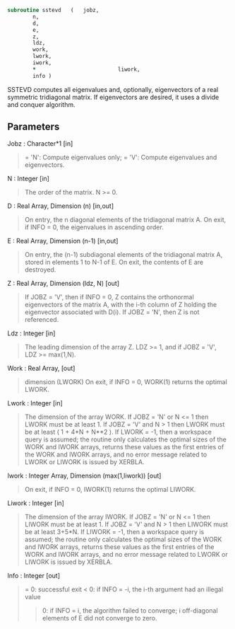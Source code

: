 ```fortran
subroutine sstevd	(	jobz,
		n,
		d,
		e,
		z,
		ldz,
		work,
		lwork,
		iwork,
		*                          liwork,
		info )
```

 SSTEVD computes all eigenvalues and, optionally, eigenvectors of a
 real symmetric tridiagonal matrix. If eigenvectors are desired, it
 uses a divide and conquer algorithm.


## Parameters
Jobz : Character*1 [in]
> = 'N':  Compute eigenvalues only;
> = 'V':  Compute eigenvalues and eigenvectors.

N : Integer [in]
> The order of the matrix.  N >= 0.

D : Real Array, Dimension (n) [in,out]
> On entry, the n diagonal elements of the tridiagonal matrix
> A.
> On exit, if INFO = 0, the eigenvalues in ascending order.

E : Real Array, Dimension (n-1) [in,out]
> On entry, the (n-1) subdiagonal elements of the tridiagonal
> matrix A, stored in elements 1 to N-1 of E.
> On exit, the contents of E are destroyed.

Z : Real Array, Dimension (ldz, N) [out]
> If JOBZ = 'V', then if INFO = 0, Z contains the orthonormal
> eigenvectors of the matrix A, with the i-th column of Z
> holding the eigenvector associated with D(i).
> If JOBZ = 'N', then Z is not referenced.

Ldz : Integer [in]
> The leading dimension of the array Z.  LDZ >= 1, and if
> JOBZ = 'V', LDZ >= max(1,N).

Work : Real Array, [out]
> dimension (LWORK)
> On exit, if INFO = 0, WORK(1) returns the optimal LWORK.

Lwork : Integer [in]
> The dimension of the array WORK.
> If JOBZ  = 'N' or N <= 1 then LWORK must be at least 1.
> If JOBZ  = 'V' and N > 1 then LWORK must be at least
> ( 1 + 4*N + N**2 ).
> If LWORK = -1, then a workspace query is assumed; the routine
> only calculates the optimal sizes of the WORK and IWORK
> arrays, returns these values as the first entries of the WORK
> and IWORK arrays, and no error message related to LWORK or
> LIWORK is issued by XERBLA.

Iwork : Integer Array, Dimension (max(1,liwork)) [out]
> On exit, if INFO = 0, IWORK(1) returns the optimal LIWORK.

Liwork : Integer [in]
> The dimension of the array IWORK.
> If JOBZ  = 'N' or N <= 1 then LIWORK must be at least 1.
> If JOBZ  = 'V' and N > 1 then LIWORK must be at least 3+5*N.
> If LIWORK = -1, then a workspace query is assumed; the
> routine only calculates the optimal sizes of the WORK and
> IWORK arrays, returns these values as the first entries of
> the WORK and IWORK arrays, and no error message related to
> LWORK or LIWORK is issued by XERBLA.

Info : Integer [out]
> = 0:  successful exit
> < 0:  if INFO = -i, the i-th argument had an illegal value
> > 0:  if INFO = i, the algorithm failed to converge; i
> off-diagonal elements of E did not converge to zero.

